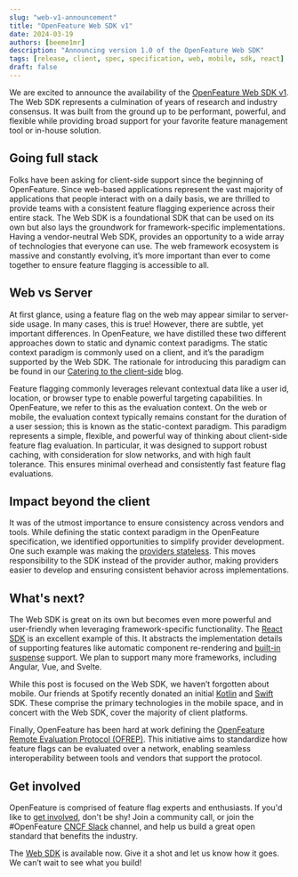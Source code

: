 ```yaml
---
slug: "web-v1-announcement"
title: "OpenFeature Web SDK v1"
date: 2024-03-19
authors: [beeme1mr]
description: "Announcing version 1.0 of the OpenFeature Web SDK"
tags: [release, client, spec, specification, web, mobile, sdk, react]
draft: false
---
```


We are excited to announce the availability of the [OpenFeature Web SDK v1](/docs/reference/technologies/client/web/).
The Web SDK represents a culmination of years of research and industry consensus.
It was built from the ground up to be performant, powerful, and flexible while providing broad support for your favorite feature management tool or in-house solution.

<!--truncate-->

## Going full stack

Folks have been asking for client-side support since the beginning of OpenFeature.
Since web-based applications represent the vast majority of applications that people interact with on a daily basis, we are thrilled to provide teams with a consistent feature flagging experience across their entire stack.
The Web SDK is a foundational SDK that can be used on its own but also lays the groundwork for framework-specific implementations.
Having a vendor-neutral Web SDK, provides an opportunity to a wide array of technologies that everyone can use.
The web framework ecosystem is massive and constantly evolving, it’s more important than ever to come together to ensure feature flagging is accessible to all.

## Web vs Server

At first glance, using a feature flag on the web may appear similar to server-side usage.
In many cases, this is true! However, there are subtle, yet important differences.
In OpenFeature, we have distilled these two different approaches down to static and dynamic context paradigms.
The static context paradigm is commonly used on a client, and it’s the paradigm supported by the Web SDK.
The rationale for introducing this paradigm can be found in our [Catering to the client-side](/blog/catering-to-the-client-side/) blog.

Feature flagging commonly leverages relevant contextual data like a user id, location, or browser type to enable powerful targeting capabilities.
In OpenFeature, we refer to this as the evaluation context.
On the web or mobile, the evaluation context typically remains constant for the duration of a user session; this is known as the static-context paradigm.
This paradigm represents a simple, flexible, and powerful way of thinking about client-side feature flag evaluation.
In particular, it was designed to support robust caching, with consideration for slow networks, and with high fault tolerance.
This ensures minimal overhead and consistently fast feature flag evaluations.

## Impact beyond the client

It was of the utmost importance to ensure consistency across vendors and tools.
While defining the static context paradigm in the OpenFeature specification, we identified opportunities to simplify provider development.
One such example was making the [providers stateless](/blog/reconciling-with-state/#wider-implications-stateless-providers).
This moves responsibility to the SDK instead of the provider author, making providers easier to develop and ensuring consistent behavior across implementations.

## What's next?

The Web SDK is great on its own but becomes even more powerful and user-friendly when leveraging framework-specific functionality.
The [React SDK](/docs/reference/technologies/client/web/react/) is an excellent example of this.
It abstracts the implementation details of supporting features like automatic component re-rendering and [built-in suspense](https://react.dev/reference/react/Suspense) support.
We plan to support many more frameworks, including Angular, Vue, and Svelte.

While this post is focused on the Web SDK, we haven’t forgotten about mobile.
Our friends at Spotify recently donated an initial [Kotlin](/docs/reference/technologies/client/kotlin/) and [Swift](/docs/reference/technologies/client/swift/) SDK.
These comprise the primary technologies in the mobile space, and in concert with the Web SDK, cover the majority of client platforms.

Finally, OpenFeature has been hard at work defining the [OpenFeature Remote Evaluation Protocol (OFREP)](https://github.com/open-feature/protocol).
This initiative aims to standardize how feature flags can be evaluated over a network, enabling seamless interoperability between tools and vendors that support the protocol.

## Get involved

OpenFeature is comprised of feature flag experts and enthusiasts.
If you'd like to [get involved](https://github.com/open-feature/community), don't be shy! Join a community call, or join the #OpenFeature [CNCF Slack](https://slack.cncf.io/) channel, and help us build a great open standard that benefits the industry.

The [Web SDK](https://openfeature.dev/docs/reference/technologies/client/web/) is available now. Give it a shot and let us know how it goes.
We can’t wait to see what you build!
